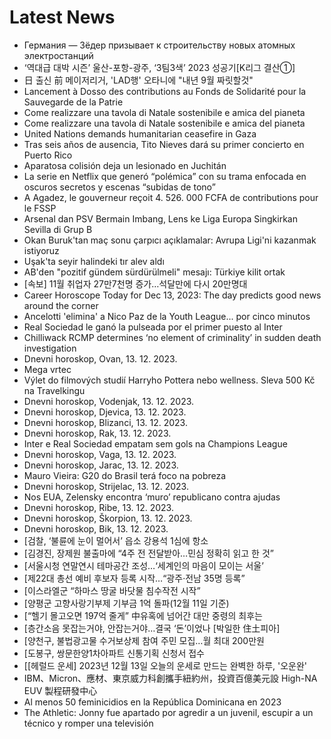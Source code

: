 # Latest News
-  Германия — Зёдер призывает к строительству новых атомных электростанций
-  ‘역대급 대박 시즌’ 울산-포항-광주, ‘3팀3색’ 2023 성공기[K리그 결산①]
-  日 출신 前 메이저리거, 'LAD행' 오타니에 "내년 9월 짜릿할것"
-  Lancement à Dosso des contributions au Fonds de Solidarité pour la Sauvegarde de la Patrie
-  Come realizzare una tavola di Natale sostenibile e amica del pianeta
-  Come realizzare una tavola di Natale sostenibile e amica del pianeta
-  United Nations demands humanitarian ceasefire in Gaza
-  Tras seis años de ausencia, Tito Nieves dará su primer concierto en Puerto Rico
-  Aparatosa colisión deja un lesionado en Juchitán
-  La serie en Netflix que generó “polémica” con su trama enfocada en oscuros secretos y escenas “subidas de tono”
-  A Agadez, le gouverneur reçoit 4. 526. 000 FCFA de contributions pour le FSSP
-  Arsenal dan PSV Bermain Imbang, Lens ke Liga Europa Singkirkan Sevilla di Grup B
-  Okan Buruk'tan maç sonu çarpıcı açıklamalar: Avrupa Ligi'ni kazanmak istiyoruz
-  Uşak'ta seyir halindeki tır alev aldı
-  AB'den "pozitif gündem sürdürülmeli" mesajı: Türkiye kilit ortak
-  [속보] 11월 취업자 27만7천명 증가…석달만에 다시 20만명대
-  Career Horoscope Today for Dec 13, 2023: The day predicts good news around the corner
-  Ancelotti 'elimina' a Nico Paz de la Youth League... por cinco minutos
-  Real Sociedad le ganó la pulseada por el primer puesto al Inter
-  Chilliwack RCMP determines ‘no element of criminality’ in sudden death investigation
-  Dnevni horoskop, Ovan, 13. 12. 2023.
-  Mega vrtec
-  Výlet do filmových studií Harryho Pottera nebo wellness. Sleva 500 Kč na Travelkingu
-  Dnevni horoskop, Vodenjak, 13. 12. 2023.
-  Dnevni horoskop, Djevica, 13. 12. 2023.
-  Dnevni horoskop, Blizanci, 13. 12. 2023.
-  Dnevni horoskop, Rak, 13. 12. 2023.
-  Inter e Real Sociedad empatam sem gols na Champions League
-  Dnevni horoskop, Vaga, 13. 12. 2023.
-  Dnevni horoskop, Jarac, 13. 12. 2023.
-  Mauro Vieira: G20 do Brasil terá foco na pobreza
-  Dnevni horoskop, Strijelac, 13. 12. 2023.
-  Nos EUA, Zelensky encontra ‘muro’ republicano contra ajudas
-  Dnevni horoskop, Ribe, 13. 12. 2023.
-  Dnevni horoskop, Škorpion, 13. 12. 2023.
-  Dnevni horoskop, Bik, 13. 12. 2023.
-  [검찰, ‘불륜에 눈이 멀어서’ 읍소 강용석 1심에 항소
-  [김경진, 장제원 불출마에 “4주 전 전달받아…민심 정확히 읽고 한 것”
-  [서울시청 연말연시 테마공간 조성…‘세계인의 마음이 모이는 서울’
-  [제22대 총선 예비 후보자 등록 시작…“광주·전남 35명 등록”
-  [이스라엘군 “하마스 땅굴 바닷물 침수작전 시작”
-  [양평군 고향사랑기부제 기부금 1억 돌파(12월 11일 기준)
-  [“헬기 몰고오면 197억 줄게” 中유혹에 넘어간 대만 중령의 최후는
-  [층간소음 못잡는거야, 안잡는거야…결국 ‘돈’이었나 [박일한 住土피아]
-  [양천구, 불법광고물 수거보상제 참여 주민 모집…월 최대 200만원
-  [도봉구, 쌍문한양1차아파트 신통기획 신청서 접수
-  [[헤럴드 운세] 2023년 12월 13일 오늘의 운세로 만드는 완벽한 하루, '오운완'
-  IBM、Micron、應材、東京威力科創攜手紐約州，投資百億美元設 High-NA EUV 製程研發中心
-  Al menos 50 feminicidios en la República Dominicana en 2023
-  The Athletic: Jonny fue apartado por agredir a un juvenil, escupir a un técnico y romper una televisión
